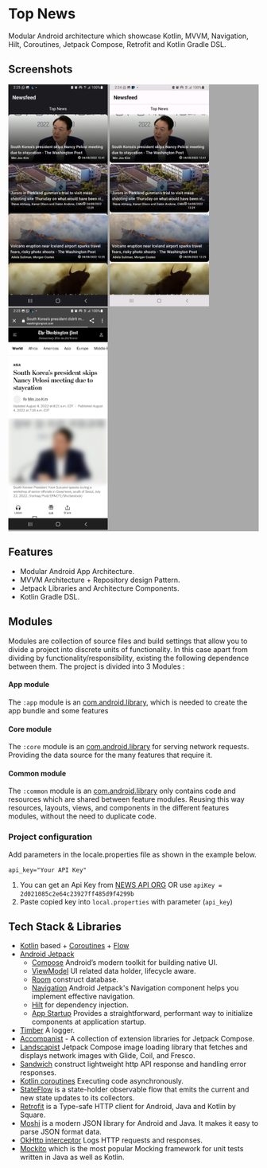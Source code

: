 # Top News
Modular Android architecture which showcase Kotlin, MVVM, Navigation, Hilt, Coroutines, Jetpack Compose, Retrofit and Kotlin Gradle DSL.

## Screenshots

<p style="background-color:rgb(169,169,169);">
<img src="art/dark_one.jpg" alt="Login and Register" width = "200" >
<img src="art/light_one.jpg" alt="Login and Register" width = "200" >
<img src="art/browser_tab.jpg" alt="Login and Register" width = "200" >

## Features
* Modular Android App Architecture.
* MVVM Architecture + Repository design Pattern.
* Jetpack Libraries and Architecture Components.
* Kotlin Gradle DSL.


## Modules

Modules are collection of source files and build settings that allow you to divide a project into discrete units of functionality. In this case apart from dividing by functionality/responsibility, existing the following dependence between them. The project is divided into 3 Modules :

#### App module

The `:app` module is an [com.android.library](https://developer.android.com/studio/build/android-library), which is needed to create the app bundle and some features

#### Core module

The `:core` module is an [com.android.library](https://developer.android.com/studio/projects/android-library) for serving network requests. Providing the data source for the many features that require it.

#### Common module

The `:common` module is an [com.android.library](https://developer.android.com/studio/projects/android-library) only contains code and resources which are shared between feature modules. Reusing this way resources, layouts, views, and components in the different features modules, without the need to duplicate code.

### Project configuration

Add parameters in the locale.properties file as shown in the example below.

```properties
api_key="Your API Key"
```

1. You can get an Api Key from [NEWS API ORG](https://newsapi.org/) OR
 use `apiKey = 2d021085c2e64c23927ff485d9f4299b`
2. Paste copied key into `local.properties` with parameter (`api_key`)


## Tech Stack & Libraries

* [Kotlin](https://kotlinlang.org/) based + [Coroutines](https://github.com/Kotlin/kotlinx.coroutines) + [Flow](https://kotlin.github.io/kotlinx.coroutines/kotlinx-coroutines-core/kotlinx.coroutines.flow/)
* [Android Jetpack](https://developer.android.com/jetpack)
    * [Compose](https://developer.android.com/jetpack/compose) Android’s modern toolkit for building native UI.
    * [ViewModel](https://developer.android.com/topic/libraries/architecture/viewmodel) UI related data holder, lifecycle aware.
    * [Room](https://developer.android.com/topic/libraries/architecture/room) construct database.
    * [Navigation](https://developer.android.com/guide/navigation/) Android Jetpack's Navigation component helps you implement effective navigation.
    * [Hilt](https://developer.android.com/training/dependency-injection/hilt-android) for dependency injection.
    * [App Startup]() Provides a straightforward, performant way to initialize components at application startup.
* [Timber](https://github.com/JakeWharton/timber) A logger.
* [Accompanist](https://github.com/google/accompanist) - A collection of extension libraries for Jetpack Compose.
* [Landscapist](https://github.com/skydoves/landscapist) Jetpack Compose image loading library that fetches and displays network images with Glide, Coil, and Fresco.
* [Sandwich](https://github.com/skydoves/sandwich) construct lightweight http API response and handling error responses.
* [Kotlin coroutines](https://developer.android.com/kotlin/coroutines) Executing code asynchronously.
* [StateFlow](https://developer.android.com/kotlin/flow/stateflow-and-sharedflow) is a state-holder observable flow that emits the current and new state updates to its collectors.
* [Retrofit](https://square.github.io/retrofit/) is a Type-safe HTTP client for Android, Java and Kotlin by Square.
* [Moshi](https://github.com/square/moshi) is a modern JSON library for Android and Java. It makes it easy to parse JSON format data.
* [OkHttp interceptor](https://github.com/square/okhttp/tree/master/okhttp-logging-interceptor) Logs HTTP requests and responses.
* [Mockito](https://github.com/mockito/mockito) which is the most popular Mocking framework for unit tests written in Java as well as Kotlin.
